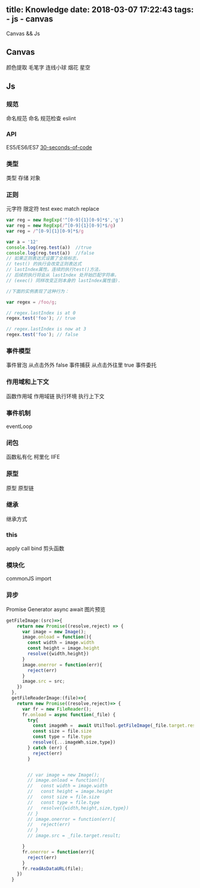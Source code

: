 title: Knowledge
date: 2018-03-07 17:22:43
tags:
    - js
    - canvas
---
Canvas && Js
<!--more-->
## Canvas
颜色提取
毛笔字
连线小球
烟花
星空

## Js

### 规范
命名规范
命名
规范检查
eslint

### API
ES5/ES6/ES7
[30-seconds-of-code](https://github.com/Chalarangelo/30-seconds-of-code)

### 类型
类型 
存储
对象

### 正则
元字符
限定符
test exec match
replace
```javascript
var reg = new RegExp('^[0-9]{1}[0-9]*$','g')
var reg = new RegExp(/^[0-9]{1}[0-9]*$/g)
var reg = /^[0-9]{1}[0-9]*$/g

var a = '12'
console.log(reg.test(a))  //true
console.log(reg.test(a))  //false
// 如果正则表达式设置了全局标志，
// test() 的执行会改变正则表达式   
// lastIndex属性。连续的执行test()方法，
// 后续的执行将会从 lastIndex 处开始匹配字符串，
// (exec() 同样改变正则本身的 lastIndex属性值).

//下面的实例表现了这种行为： 

var regex = /foo/g;

// regex.lastIndex is at 0
regex.test('foo'); // true

// regex.lastIndex is now at 3
regex.test('foo'); // false

```

### 事件模型
事件冒泡 从点击外外    false
事件捕获 从点击外往里  true
事件委托

### 作用域和上下文
函数作用域
作用域链
执行环境
执行上下文

### 事件机制
eventLoop


### 闭包
函数私有化
柯里化
IIFE

### 原型
原型
原型链
### 继承
继承方式
### this
apply call bind 剪头函数
### 模块化
commonJS
import

### 异步
Promise
Generator
async await
图片预览
```javascript
getFileImage:(src)=>{
    return new Promise((resolve,reject) => {
      var image = new Image();
      image.onload = function(){
        const width = image.width
        const height = image.height
        resolve({width,height})
      }
      image.onerror = function(err){
        reject(err)
      }
      image.src = src;
    })
  },
  getFileReaderImage:(file)=>{
    return new Promise((resolve,reject)=> {
      var fr = new FileReader();
      fr.onload = async function(_file) {
        try{
          const imageWh =  await UtilTool.getFileImage(_file.target.result)
          const size = file.size
          const type = file.type
          resolve({...imageWh,size,type})
        } catch (err) {
          reject(err)
        }


        // var image = new Image();
        // image.onload = function(){
        //   const width = image.width
        //   const height = image.height
        //   const size = file.size
        //   const type = file.type
        //   resolve({width,height,size,type})
        // }
        // image.onerror = function(err){
        //   reject(err)
        // }
        // image.src = _file.target.result;

      }
      fr.onerror = function(err){
        reject(err)
      }
      fr.readAsDataURL(file);
    })
  }
```





